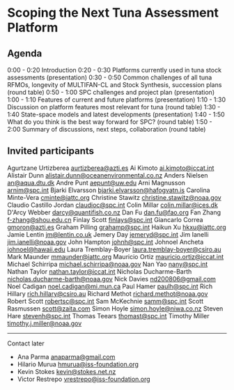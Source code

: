 # Scoping the Next Tuna Assessment Platform

## Agenda

0:00 - 0:20 Introduction
0:20 - 0:30 Platforms currently used in tuna stock assessments (presentation)
0:30 - 0:50 Common challenges of all tuna RFMOs, longevity of MULTIFAN-CL and
            Stock Synthesis, succession plans (round table)
0:50 - 1:00 SPC challenges and project plan (presentation)
1:00 - 1:10 Features of current and future platforms (presentation)
1:10 - 1:30 Discussion on platform features most relevant for tuna (round table)
1:30 - 1:40 State-space models and latest developments (presentation)
1:40 - 1:50 What do you think is the best way forward for SPC? (round table)
1:50 - 2:00 Summary of discussions, next steps, collaboration (round table)

## Invited participants

Agurtzane Urtizberea <aurtizberea@azti.es>
Ai Kimoto <ai.kimoto@iccat.int>
Alistair Dunn <alistair.dunn@oceanenvironmental.co.nz>
Anders Nielsen <an@aqua.dtu.dk>
Andre Punt <aepunt@uw.edu>
Arni Magnusson <arnim@spc.int>
Bjarki Elvarsson <bjarki.elvarsson@hafogvatn.is>
Carolina Minte-Vera <cminte@iattc.org>
Christine Stawitz <christine.stawitz@noaa.gov>
Claudio Castillo Jordan <claudioc@spc.int>
Colin Millar <colin.millar@ices.dk>
D'Arcy Webber <darcy@quantifish.co.nz>
Dan Fu <dan.fu@fao.org>
Fan Zhang <f-zhang@shou.edu.cn>
Finlay Scott <finlays@spc.int>
Giancarlo Correa <gmoron@azti.es>
Graham Pilling <grahamp@spc.int>
Haikun Xu <hkxu@iattc.org>
Jamie Lentin <jm@lentin.co.uk>
Jemery Day <jemeryd@spc.int>
Jim Ianelli <jim.ianelli@noaa.gov>
John Hampton <johnh@spc.int>
Johnoel Ancheta <johnoel@hawaii.edu>
Laura Tremblay-Boyer <laura.tremblay-boyer@csiro.au>
Mark Maunder <mmaunder@iattc.org>
Mauricio Ortiz <mauricio.ortiz@iccat.int>
Michael Schirripa <michael.schirripa@noaa.gov>
Nan Yao <nany@spc.int>
Nathan Taylor <nathan.taylor@iccat.int>
Nicholas Ducharme-Barth <nicholas.ducharme-barth@noaa.gov>
Nick Davies <nd200806@gmail.com>
Noel Cadigan <noel.cadigan@mi.mun.ca>
Paul Hamer <paulh@spc.int>
Rich Hillary <rich.hillary@csiro.au>
Richard Methot <richard.methot@noaa.gov>
Robert Scott <robertsc@spc.int>
Sam McKechnie <samm@spc.int>
Scott Rasmussen <scott@zaita.com>
Simon Hoyle <simon.hoyle@niwa.co.nz>
Steven Hare <stevenh@spc.int>
Thomas Teears <thomast@spc.int>
Timothy Miller <timothy.j.miller@noaa.gov>

---

Contact later

* Ana Parma <anaparma@gmail.com>
* Hilario Murua <hmurua@iss-foundation.org>
* Kevin Stokes <kevin@stokes.net.nz>
* Victor Restrepo <vrestrepo@iss-foundation.org>
